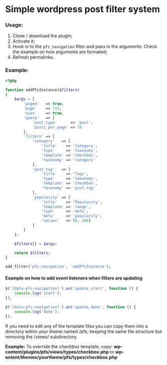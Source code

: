 # Simple wordpress post filter system

### Usage:
1. Clone / download the plugin;
1. Activate it;
1. Hook in to the `pfs_navigation` filter and pass in the arguments. Check the example on how arguments are formated;
1. Refresh permalinks.

### Example:
```php
<?php

function addPfsInstance($filters)
{
    $args = [
        'paged'   => true,
        'page'    => 119,
        'ajax'    => true,
        'query'   => [
            'post_type'      => 'post',
            'posts_per_page' => 10
        ],
        'filters' => [
            'category'   => [
                'title'    => 'Category',
                'type'     => 'taxonomy',
                'template' => 'checkbox',
                'taxonomy' => 'category'
            ],
            'post_tag'   => [
                'title'    => 'Tags',
                'type'     => 'taxonomy',
                'template' => 'checkbox',
                'taxonomy' => 'post_tag'
            ],
            'popularity' => [
                'title'    => 'Popularity',
                'template' => 'range',
                'type'     => 'meta',
                'meta'     => 'popularity',
                'values'   => [0, 100]
            ]
        ]
    ];

    $filters[] = $args;

    return $filters;
}

add_filter('pfs_navigation', 'addPfsInstance');
```

#### Example on how to add event listeners when filters are updating

```js
$('[data-pfs-navigation]').on('update_start', function () {
    console.log('start');
});

$('[data-pfs-navigation]').on('update_done', function () {
    console.log('done');
});
```

If you need to edit any of the template files you can copy them into a directory within your theme named /pfs, keeping the same file structure but removing the /views/ subdirectory.

**Example:** To override the checkbox template, copy: **wp-content/plugins/pfs/views/types/checkbox.php** to **wp-ontent/themes/yourtheme/pfs/types/checkbox.php**

